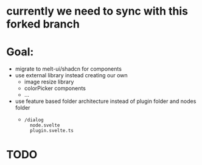 # currently we need to sync with this forked branch

# Goal:

 - migrate to melt-ui/shadcn for components
 - use external library instead creating our own
   - image resize library
   -  colorPicker components
   -  ...
-  use feature based folder architecture instead of plugin folder and nodes folder 
   - ```
     /dialog
       node.svelte
       plugin.svelte.ts
     ```


# TODO
